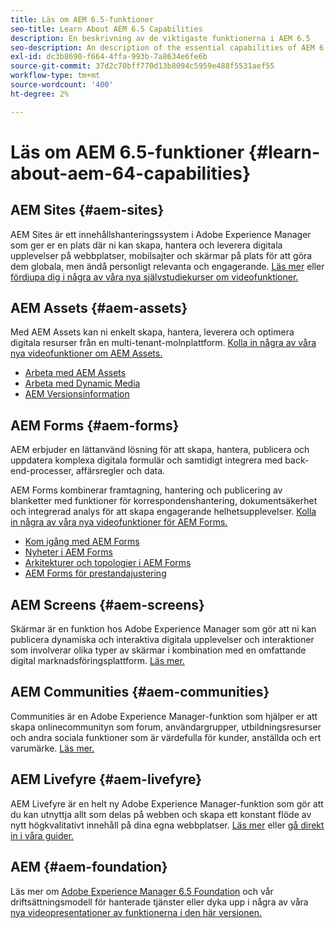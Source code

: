 ```yaml
---
title: Läs om AEM 6.5-funktioner
seo-title: Learn About AEM 6.5 Capabilities
description: En beskrivning av de viktigaste funktionerna i AEM 6.5
seo-description: An description of the essential capabilities of AEM 6.5
exl-id: dc3b8690-f664-4ffa-993b-7a8634e6fe6b
source-git-commit: 37d2c70bff770d13b8094c5959e488f5531aef55
workflow-type: tm+mt
source-wordcount: '400'
ht-degree: 2%

---
```


# Läs om AEM 6.5-funktioner {#learn-about-aem-64-capabilities}

## AEM Sites {#aem-sites}

AEM Sites är ett innehållshanteringssystem i Adobe Experience Manager som ger er en plats där ni kan skapa, hantera och leverera digitala upplevelser på webbplatser, mobilsajter och skärmar på plats för att göra dem globala, men ändå personligt relevanta och engagerande. [Läs mer](https://www.adobe.com/marketing-cloud/enterprise-content-management/web-cms.html) eller [fördjupa dig i några av våra nya självstudiekurser om videofunktioner.](https://helpx.adobe.com/experience-manager/kt/sites/index/aem-6-5-sites.html)

## AEM Assets {#aem-assets}

Med AEM Assets kan ni enkelt skapa, hantera, leverera och optimera digitala resurser från en multi-tenant-molnplattform. [Kolla in några av våra nya videofunktioner om AEM Assets.](https://helpx.adobe.com/experience-manager/kt/assets/index/aem-6-4-assets.html)

* [Arbeta med AEM Assets](/help/assets/manage-assets.md)
* [Arbeta med Dynamic Media](/help/assets/dynamic-media.md)
* [AEM Versionsinformation](/help/release-notes/release-notes.md)

## AEM Forms {#aem-forms}

AEM erbjuder en lättanvänd lösning för att skapa, hantera, publicera och uppdatera komplexa digitala formulär och samtidigt integrera med back-end-processer, affärsregler och data.

AEM Forms kombinerar framtagning, hantering och publicering av blanketter med funktioner för korrespondenshantering, dokumentsäkerhet och integrerad analys för att skapa engagerande helhetsupplevelser. [Kolla in några av våra nya videofunktioner för AEM Forms.](https://helpx.adobe.com/experience-manager/kt/forms/index/aem-6-5-forms.html)

* [Kom igång med AEM Forms](/help/forms/using/introduction-aem-forms.md)
* [Nyheter i AEM Forms](/help/forms/using/whats-new.md)
* [Arkitekturer och topologier i AEM Forms](/help/forms/using/aem-forms-architecture-deployment.md)
* [AEM Forms för prestandajustering](/help/forms/using/performance-tuning-aem-forms.md)

## AEM Screens {#aem-screens}

Skärmar är en funktion hos Adobe Experience Manager som gör att ni kan publicera dynamiska och interaktiva digitala upplevelser och interaktioner som involverar olika typer av skärmar i kombination med en omfattande digital marknadsföringsplattform.  [Läs mer.](https://docs.adobe.com/content/help/en/experience-manager-screens/user-guide/aem-screens-introduction.html)

## AEM Communities {#aem-communities}

Communities är en Adobe Experience Manager-funktion som hjälper er att skapa onlinecommunityn som forum, användargrupper, utbildningsresurser och andra sociala funktioner som är värdefulla för kunder, anställda och ert varumärke. [Läs mer.](https://www.adobe.com/marketing-cloud/enterprise-content-management/social-community-cms.html)

## AEM Livefyre {#aem-livefyre}

AEM Livefyre är en helt ny Adobe Experience Manager-funktion som gör att du kan utnyttja allt som delas på webben och skapa ett konstant flöde av nytt högkvalitativt innehåll på dina egna webbplatser. [Läs mer](https://www.adobe.com/marketing-cloud/enterprise-content-management/ugc-content-platform.html) eller [gå direkt in i våra guider.](https://answers.livefyre.com/product/livefyre-for-adobe-experience-manager-aem/)

## AEM {#aem-foundation}

Läs mer om [Adobe Experience Manager 6.5 Foundation](/help/sites-deploying/home.md) och vår driftsättningsmodell för hanterade tjänster eller dyka upp i några av våra [nya videopresentationer av funktionerna i den här versionen.](https://helpx.adobe.com/experience-manager/kt/sites/index/aem-6-5-sites.html)
